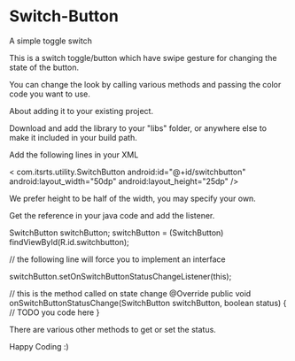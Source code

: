 # Switch-Button
A simple toggle switch

This is a switch toggle/button which have swipe gesture for changing the state of the button.

You can change the look by calling various methods and passing the color code you want to use.

About adding it to your existing project.

Download and add the library to your "libs" folder, or anywhere else to make it included in your build path.

Add the following lines in your XML

< com.itsrts.utility.SwitchButton
android:id="@+id/switchbutton"
android:layout_width="50dp"
android:layout_height="25dp" />

We prefer height to be half of the width, you may specify your own.

Get the reference in your java code and add the listener.

SwitchButton switchButton;
switchButton = (SwitchButton) findViewById(R.id.switchbutton);

// the following line will force you to implement an interface 

switchButton.setOnSwitchButtonStatusChangeListener(this);

// this is the method called on state change 
@Override
public void onSwitchButtonStatusChange(SwitchButton switchButton, boolean status) { // TODO you code here }

There are various other methods to get or set the status.

Happy Coding :)
